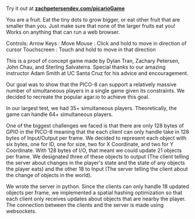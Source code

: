 Try it out at [**zachpetersendev.com/picarioGame**](http://zachpetersendev.com/picarioGame/)

You are a fruit. Eat the tiny dots to grow bigger, or eat other fruit that are smaller than you. Just make sure that none of the larger fruits eat you! Works on anything that can run a web browser.

Controls:
Arrow Keys : Move
Mouse : Click and hold to move in direction of cursor
Touchscreen : Touch and hold to move in that direction

This is a proof of concept game made by Dylan Tran, Zachary Petersen, John Chau, and Sterling Salvaterra. Special thanks to our amazing instructor Adam Smith at UC Santa Cruz for his advice and encouragement.

Our goal was to show that the PICO-8 can support a relatively massive number of simultaneous players in a single game given its constraints. We decided to recreate the popular agar.io to achieve this goal.

In our largest test, we had 35+ simultaneous players. Theoretically, the game can handle 64+ simultaneous players.

One of the biggest challenges we faced is that there are only 128 bytes of GPIO in the PICO-8 meaning that the each client can only handle take in 128 bytes of Input/Output per frame. We decided to represent each object with six bytes, one for ID, one for size, two for X Coordinate, and two for Y Coordinate. With 128 bytes of I/O, that meant we could update 21 objects per frame. We designated three of these objects to output (The client telling the server about changes in the player's state and the state of any objects the player eats) and the other 18 to Input (The server telling the client about the change of objects in the world).

We wrote the server in python. Since the clients can only handle 18 updated objects per frame, we implemented a spatial hashing optimization so that each client only receives updates about objects that are nearby the player. The connection between the clients and the server is made using websockets.

